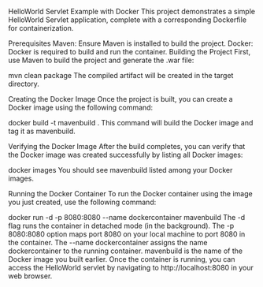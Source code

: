 HelloWorld Servlet Example with Docker
This project demonstrates a simple HelloWorld Servlet application, complete with a corresponding Dockerfile for containerization.

Prerequisites
Maven: Ensure Maven is installed to build the project.
Docker: Docker is required to build and run the container.
Building the Project
First, use Maven to build the project and generate the .war file:


mvn clean package
The compiled artifact will be created in the target directory.

Creating the Docker Image
Once the project is built, you can create a Docker image using the following command:


docker build -t mavenbuild .
This command will build the Docker image and tag it as mavenbuild.

Verifying the Docker Image
After the build completes, you can verify that the Docker image was created successfully by listing all Docker images:


docker images
You should see mavenbuild listed among your Docker images.

Running the Docker Container
To run the Docker container using the image you just created, use the following command:


docker run -d -p 8080:8080 --name dockercontainer mavenbuild
The -d flag runs the container in detached mode (in the background).
The -p 8080:8080 option maps port 8080 on your local machine to port 8080 in the container.
The --name dockercontainer assigns the name dockercontainer to the running container.
mavenbuild is the name of the Docker image you built earlier.
Once the container is running, you can access the HelloWorld servlet by navigating to http://localhost:8080 in your web browser.
